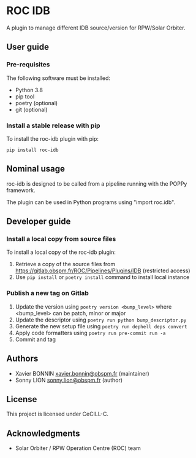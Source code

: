 # ROC IDB

A plugin to manage different IDB source/version for RPW/Solar Orbiter.

## User guide

### Pre-requisites

The following software must be installed:
- Python 3.8
- pip tool
- poetry (optional)
- git (optional)

### Install a stable release with pip

To install the roc-idb plugin with pip:

``pip install roc-idb``

## Nominal usage

roc-idb is designed to be called from a pipeline running with the POPPy framework.

The plugin can be used in Python programs using "import roc.idb".

## Developer guide

### Install a local copy from source files

To install a local copy of the roc-idb plugin:

1. Retrieve a copy of the source files from https://gitlab.obspm.fr/ROC/Pipelines/Plugins/IDB (restricted access)
2. Use `pip install` or `poetry install` command to install local instance

### Publish a new tag on Gitlab

1. Update the version using ``poetry version <bump_level>`` where <bump_level> can be patch, minor or major
2. Update the descriptor using ``poetry run python bump_descriptor.py``
3. Generate the new setup file using ``poetry run dephell deps convert``
4. Apply code formatters using ``poetry run pre-commit run -a``
5. Commit and tag

Authors
-------

* Xavier BONNIN xavier.bonnin@obspm.fr (maintainer)
* Sonny LION sonny.lion@obspm.fr (author)

License
-------

This project is licensed under CeCILL-C.

Acknowledgments
---------------

* Solar Orbiter / RPW Operation Centre (ROC) team
